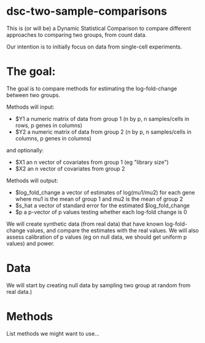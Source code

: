 # dsc-two-sample-comparisons

This is (or will be) a Dynamic Statistical Comparison
to compare different approaches to comparing two groups, from count data.

Our intention is to initially focus on data from single-cell experiments.

# The goal:

The goal is to compare methods for estimating the log-fold-change between two groups.

Methods will input:

  - $Y1 a numeric matrix of data from group 1 (n by p, n samples/cells in rows, p genes in columns) 
  - $Y2 a numeric matrix of data from group 2 (n by p, n samples/cells in columns, p genes in columns) 
  
and optionally:

  - $X1 an n vector of covariates from group 1 (eg "library size")
  - $X2 an n vector of covariates from group 2

Methods will output: 

  - $log_fold_change a vector of estimates of log(mu1/mu2) for each gene where mu1 is the mean of group 1 and mu2 is the mean of group 2
  - $s_hat a vector of standard error for the estimated $log_fold_change
  - $p a p-vector of p values testing whether each log-fold change is 0

We will create synthetic data (from real data) that have
known log-fold-change values, and compare the estimates with the real values.
We will also assess calibration of p values (eg on null data, we should get uniform p values)
and power.

# Data 

We will start by creating null data by sampling two group at random from real data.)


# Methods

List methods we might want to use...




